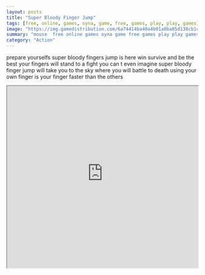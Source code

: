 ```yaml
---
layout: posts
title: "Super Bloody Finger Jump"
tags: [free, online, games, oyna, game, free, games, play, play, games]
image: "https://img.gamedistribution.com/6a74414ba40a4b01a0ba05d138cb1c3b.jpg"
summary: "mouse  free online games oyna game free games play play games"
category: "Action"
---
```


prepare yourselfs super bloody fingers jump is here win survive and be the best your fingers will stand to a fight you can t even imagine super bloody finger jump will take you to the sky where you will battle to death using your own finger is your finger faster than the others

<iframe width="100%" height="480px;" src="https://html5.gamedistribution.com/6a74414ba40a4b01a0ba05d138cb1c3b/"></iframe>